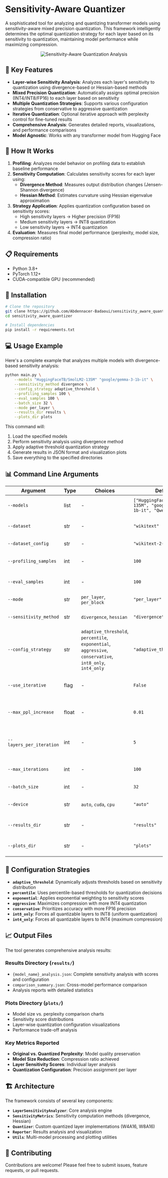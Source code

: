 # Sensitivity-Aware Quantizer

A sophisticated tool for analyzing and quantizing transformer models using sensitivity-aware mixed precision quantization. This framework intelligently determines the optimal quantization strategy for each layer based on its sensitivity to quantization, maintaining model performance while maximizing compression.

<p align="center">
  <img src="https://github.com/user-attachments/assets/a7ec6f0b-6fd1-44b3-983d-a91baa5dd738" alt="Sensitivity-Aware Quantization Analysis" />
</p>

## 🎯 Key Features

- **Layer-wise Sensitivity Analysis**: Analyzes each layer's sensitivity to quantization using divergence-based or Hessian-based methods
- **Mixed Precision Quantization**: Automatically assigns optimal precision (INT4/INT8/FP16) to each layer based on sensitivity
- **Multiple Quantization Strategies**: Supports various configuration strategies from conservative to aggressive quantization
- **Iterative Quantization**: Optional iterative approach with perplexity control for fine-tuned results
- **Comprehensive Analysis**: Generates detailed reports, visualizations, and performance comparisons
- **Model Agnostic**: Works with any transformer model from Hugging Face

## 🔧 How It Works

1. **Profiling**: Analyzes model behavior on profiling data to establish baseline performance
2. **Sensitivity Computation**: Calculates sensitivity scores for each layer using:
   - **Divergence Method**: Measures output distribution changes (Jensen-Shannon divergence)
   - **Hessian Method**: Estimates curvature using Hessian eigenvalue approximation
3. **Strategy Application**: Applies quantization configuration based on sensitivity scores:
   - High sensitivity layers → Higher precision (FP16)
   - Medium sensitivity layers → INT8 quantization
   - Low sensitivity layers → INT4 quantization
4. **Evaluation**: Measures final model performance (perplexity, model size, compression ratio)

## 📋 Requirements

- Python 3.8+
- PyTorch 1.12+
- CUDA-compatible GPU (recommended)

## 🚀 Installation

```bash
# Clone the repository
git clone https://github.com/Abdennacer-Badaoui/sensitivity_aware_quantizer.git
cd sensitivity_aware_quantizer

# Install dependencies
pip install -r requirements.txt
```

## 💻 Usage Example

Here's a complete example that analyzes multiple models with divergence-based sensitivity analysis:

```bash
python main.py \
    --models "HuggingFaceTB/SmolLM2-135M" "google/gemma-3-1b-it" \
    --sensitivity_method divergence \
    --config_strategy adaptive_threshold \
    --profiling_samples 100 \
    --eval_samples 100 \
    --batch_size 32 \
    --mode per_layer \
    --results_dir results \
    --plots_dir plots
```

This command will:
1. Load the specified models
2. Perform sensitivity analysis using divergence method
3. Apply adaptive threshold quantization strategy
4. Generate results in JSON format and visualization plots
5. Save everything to the specified directories

## 📊 Command Line Arguments

| Argument | Type | Choices | Default | Description |
|----------|------|---------|---------|-------------|
| `--models` | list | - | `["HuggingFaceTB/SmolLM2-135M", "google/gemma-3-1b-it", "Qwen/Qwen3-4B"]` | List of Hugging Face model names to analyze |
| `--dataset` | str | - | `"wikitext"` | Dataset name for profiling and evaluation |
| `--dataset_config` | str | - | `"wikitext-2-raw-v1"` | Dataset configuration/subset |
| `--profiling_samples` | int | - | `100` | Number of samples used for sensitivity profiling |
| `--eval_samples` | int | - | `100` | Number of samples used for final evaluation |
| `--mode` | str | `per_layer`, `per_block` | `"per_layer"` | Granularity of sensitivity analysis |
| `--sensitivity_method` | str | `divergence`, `hessian` | `"divergence"` | Method for computing layer sensitivity scores |
| `--config_strategy` | str | `adaptive_threshold`, `percentile`, `exponential`, `aggressive`, `conservative`, `int8_only`, `int4_only` | `"adaptive_threshold"` | Strategy for assigning quantization precision |
| `--use_iterative` | flag | - | `False` | Enable iterative quantization with perplexity monitoring |
| `--max_ppl_increase` | float | - | `0.01` | Maximum allowed perplexity increase during iterative quantization |
| `--layers_per_iteration` | int | - | `5` | Number of layers to quantize per iteration (when using iterative mode) |
| `--max_iterations` | int | - | `100` | Maximum iterations for iterative quantization |
| `--batch_size` | int | - | `32` | Batch size for processing samples |
| `--device` | str | `auto`, `cuda`, `cpu` | `"auto"` | Computing device (auto-detects CUDA availability) |
| `--results_dir` | str | - | `"results"` | Directory to save JSON results and analysis reports |
| `--plots_dir` | str | - | `"plots"` | Directory to save visualization plots and charts |

## 🎯 Configuration Strategies

- **`adaptive_threshold`**: Dynamically adjusts thresholds based on sensitivity distribution
- **`percentile`**: Uses percentile-based thresholds for quantization decisions
- **`exponential`**: Applies exponential weighting to sensitivity scores
- **`aggressive`**: Maximizes compression with more INT4 quantization
- **`conservative`**: Prioritizes accuracy with more FP16 precision
- **`int8_only`**: Forces all quantizable layers to INT8 (uniform quantization)
- **`int4_only`**: Forces all quantizable layers to INT4 (maximum compression)

## 📈 Output Files

The tool generates comprehensive analysis results:

### Results Directory (`results/`)
- `{model_name}_analysis.json`: Complete sensitivity analysis with scores and configuration
- `comparison_summary.json`: Cross-model performance comparison
- Analysis reports with detailed statistics

### Plots Directory (`plots/`)
- Model size vs. perplexity comparison charts
- Sensitivity score distributions
- Layer-wise quantization configuration visualizations
- Performance trade-off analysis

### Key Metrics Reported
- **Original vs. Quantized Perplexity**: Model quality preservation
- **Model Size Reduction**: Compression ratio achieved
- **Layer Sensitivity Scores**: Individual layer analysis
- **Quantization Configuration**: Precision assignment per layer


## 🏗️ Architecture

The framework consists of several key components:

- **`LayerSensitivityAnalyzer`**: Core analysis engine
- **`SensitivityMetrics`**: Sensitivity computation methods (divergence, Hessian)
- **`Quantizer`**: Custom quantized layer implementations (W4A16, W8A16)
- **`Reporter`**: Results analysis and visualization
- **`Utils`**: Multi-model processing and plotting utilities

## 🤝 Contributing

Contributions are welcome! Please feel free to submit issues, feature requests, or pull requests.



